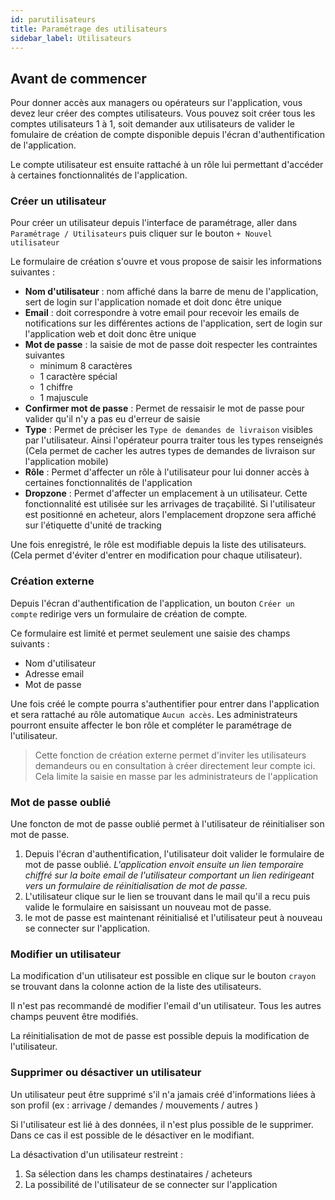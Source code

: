 ```yaml
---
id: parutilisateurs
title: Paramétrage des utilisateurs
sidebar_label: Utilisateurs
---
```


## Avant de commencer

Pour donner accès aux managers ou opérateurs sur l'application, vous devez leur créer des comptes utilisateurs. Vous pouvez soit créer tous les comptes utilisateurs 1 à 1, soit demander aux utilisateurs de valider le fomulaire de création de compte disponible depuis l'écran d'authentification de l'application.

Le compte utilisateur est ensuite rattaché à un rôle lui permettant d'accéder à certaines fonctionnalités de l'application.

### Créer un utilisateur

Pour créer un utilisateur depuis l'interface de paramétrage, aller dans `Paramétrage / Utilisateurs` puis cliquer sur le bouton `+ Nouvel utilisateur`

Le formulaire de création s'ouvre et vous propose de saisir les informations suivantes : 
- **Nom d'utilisateur** : nom affiché dans la barre de menu de l'application, sert de login sur l'application nomade et doit donc être unique
- **Email** : doit correspondre à votre email pour recevoir les emails de notifications sur les différentes actions de l'application, sert de login sur l'application web et doit donc être unique
- **Mot de passe** : la saisie de mot de passe doit respecter les contraintes suivantes
    - minimum 8 caractères
    - 1 caractère spécial
    - 1 chiffre
    - 1 majuscule
- **Confirmer mot de passe** : Permet de ressaisir le mot de passe pour valider qu'il n'y a pas eu d'erreur de saisie
- **Type** : Permet de préciser les `Type de demandes de livraison` visibles par l'utilisateur. Ainsi l'opérateur pourra traiter tous les types renseignés (Cela permet de cacher les autres types de demandes de livraison sur l'application mobile)
- **Rôle** : Permet d'affecter un rôle à l'utilisateur pour lui donner accès à certaines fonctionnalités de l'application
- **Dropzone** : Permet d'affecter un emplacement à un utilisateur. Cette fonctionnalité est utilisée sur les arrivages de traçabilité. Si l'utilisateur est positionné en acheteur, alors l'emplacement dropzone sera affiché sur l'étiquette d'unité de tracking

Une fois enregistré, le rôle est modifiable depuis la liste des utilisateurs. (Cela permet d'éviter d'entrer en modification pour chaque utilisateur).

### Création externe

Depuis l'écran d'authentification de l'application, un bouton `Créer un compte` redirige vers un formulaire de création de compte.

Ce formulaire est limité et permet seulement une saisie des champs suivants : 
- Nom d'utilisateur
- Adresse email 
- Mot de passe

Une fois créé le compte pourra s'authentifier pour entrer dans l'application et sera rattaché au rôle automatique `Aucun accès`. Les administrateurs pourront ensuite affecter le bon rôle et compléter le paramétrage de l'utilisateur.

>Cette fonction de création externe permet d'inviter les utilisateurs demandeurs ou en consultation à créer directement leur compte ici. Cela limite la saisie en masse par les administrateurs de l'application

### Mot de passe oublié

Une foncton de mot de passe oublié permet à l'utilisateur de réinitialiser son mot de passe. 
1. Depuis l'écran d'authentification, l'utilisateur doit valider le formulaire de mot de passe oublié. 
*L'application envoit ensuite un lien temporaire chiffré sur la boite email de l'utilisateur comportant un lien redirigeant vers un formulaire de réinitialisation de mot de passe.*
2. L'utilisateur clique sur le lien se trouvant dans le mail qu'il a recu puis valide le formulaire en saisissant un nouveau mot de passe.
3. le mot de passe est maintenant réinitialisé et l'utilisateur peut à nouveau se connecter sur l'application.

### Modifier un utilisateur

La modification d'un utilisateur est possible en clique sur le bouton `crayon` se trouvant dans la colonne action de la liste des utilisateurs.

Il n'est pas recommandé de modifier l'email d'un utilisateur. Tous les autres champs peuvent être modifiés.


La réinitialisation de mot de passe est possible depuis la modification de l'utilisateur.

### Supprimer ou désactiver un utilisateur

Un utilisateur peut être supprimé s'il n'a jamais créé d'informations liées à son profil (ex : arrivage / demandes / mouvements / autres )

Si l'utilisateur est lié à des données, il n'est plus possible de le supprimer. Dans ce cas il est possible de le désactiver en le modifiant.

La désactivation d'un utilisateur restreint : 
1. Sa sélection dans les champs destinataires / acheteurs
2. La possibilité de l'utilisateur de se connecter sur l'application